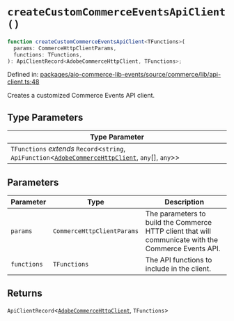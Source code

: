 # `createCustomCommerceEventsApiClient()`

```ts
function createCustomCommerceEventsApiClient<TFunctions>(
  params: CommerceHttpClientParams,
  functions: TFunctions,
): ApiClientRecord<AdobeCommerceHttpClient, TFunctions>;
```

Defined in: [packages/aio-commerce-lib-events/source/commerce/lib/api-client.ts:48](https://github.com/adobe/aio-commerce-sdk/blob/db09d0de34ee085849efca6e0213ea525d0165dc/packages/aio-commerce-lib-events/source/commerce/lib/api-client.ts#L48)

Creates a customized Commerce Events API client.

## Type Parameters

| Type Parameter                                                                                                                                                                                                                                             |
| ---------------------------------------------------------------------------------------------------------------------------------------------------------------------------------------------------------------------------------------------------------- |
| `TFunctions` _extends_ `Record`\<`string`, `ApiFunction`\<[`AdobeCommerceHttpClient`](https://github.com/adobe/aio-commerce-sdk/blob/main/packages-private/aio-commerce-lib-api/docs/api-reference/classes/AdobeCommerceHttpClient.md), `any`[], `any`\>\> |

## Parameters

| Parameter   | Type                       | Description                                                                                          |
| ----------- | -------------------------- | ---------------------------------------------------------------------------------------------------- |
| `params`    | `CommerceHttpClientParams` | The parameters to build the Commerce HTTP client that will communicate with the Commerce Events API. |
| `functions` | `TFunctions`               | The API functions to include in the client.                                                          |

## Returns

`ApiClientRecord`\<[`AdobeCommerceHttpClient`](https://github.com/adobe/aio-commerce-sdk/blob/main/packages-private/aio-commerce-lib-api/docs/api-reference/classes/AdobeCommerceHttpClient.md), `TFunctions`\>
